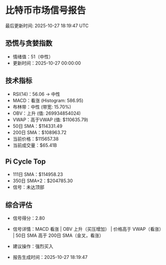 # 比特币市场信号报告

最后更新时间: 2025-10-27 18:19:47 UTC

## 恐慌与贪婪指数
- 情绪值：51（中性）
- 更新时间：2025-10-27 00:00:00

## 技术指标
- RSI(14)：56.06 → 中性
- MACD：看涨 (Histogram: 586.95)
- 布林带：中性 (带宽: 15.70%)
- OBV：上升 (值: 269934854024)
- VWAP：高于VWAP (值: $110635.79)
- 50日 SMA：$114331.49
- 200日 SMA：$108963.72
- 当前价格：$115657.38
- 当前成交量：$65.41B

## Pi Cycle Top
- 111日 SMA：$114958.23
- 350日 SMA×2：$204785.30
- 信号：未达顶部

## 综合评估
- 信号得分：2.80
- 信号详情：MACD 看涨 | OBV 上升（买压增加） | 价格高于 VWAP（看涨） | 50日 SMA 高于 200日 SMA（金叉，看涨）
- 建议操作：强烈买入

- 报告生成时间：2025-10-27 18:19:47